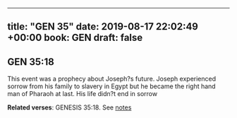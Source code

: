 
---
title: "GEN 35"
date: 2019-08-17 22:02:49 +00:00
book: GEN
draft: false
---

## GEN 35:18

This event was a prophecy about Joseph?s future. Joseph experienced sorrow from his family to slavery in Egypt but he became the right hand man of Pharaoh at last. His life didn?t end in sorrow

**Related verses**: GENESIS 35:18. See [notes](https://my.bible.com/notes/3233178257680228957)

